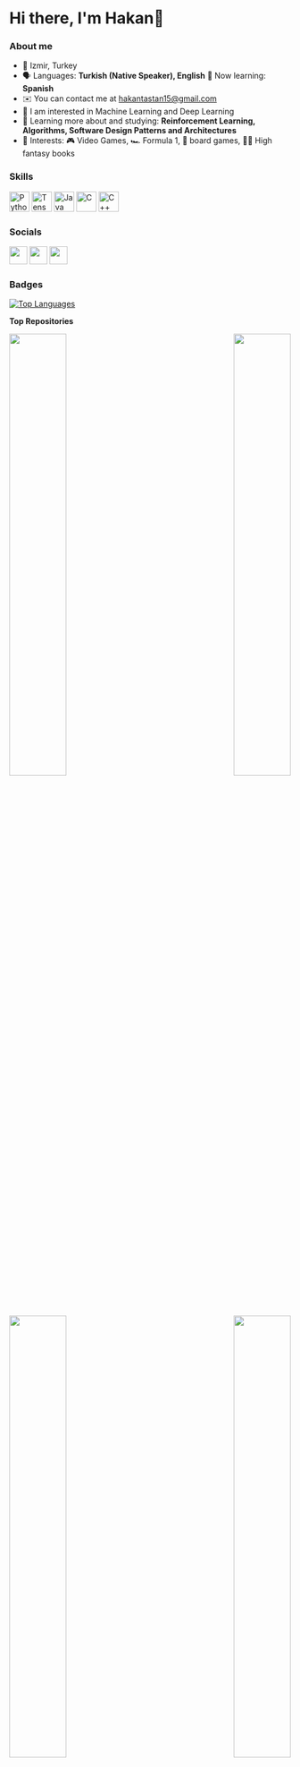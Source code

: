 
<!--
**yuuIind/yuuIind** is a ✨ _special_ ✨ repository because its `README.md` (this file) appears on your GitHub profile.

Here are some ideas to get you started:

- 🔭 I’m currently working on ...
- 🌱 I’m currently learning ...
- 👯 I’m looking to collaborate on ...
- 🤔 I’m looking for help with ...
- 💬 Ask me about ...
- 📫 How to reach me: ...
- 😄 Pronouns: ...
- ⚡ Fun fact: ...
- 🧠 
-->

Hi there, I'm Hakan👋
======================

### About me

* 📌 Izmir, Turkey
* 🗣️ Languages: **Turkish (Native Speaker), English**  🙇 Now learning: **Spanish** 
* ✉️ You can contact me at [hakantastan15@gmail.com](mailto:hakantastan15@gmail.com)
* 📜 I am interested in Machine Learning and Deep Learning
* 🌱 Learning more about and studying: **Reinforcement Learning, Algorithms, Software Design Patterns and Architectures**
* 🧩 Interests: 🎮 Video Games, 🏎️ Formula 1, 🎲 board games, 🧝🏼 High fantasy books

### Skills

<p align="left">
<a href="https://www.python.org/" target="_blank" rel="noreferrer"><img src="https://raw.githubusercontent.com/danielcranney/readme-generator/main/public/icons/skills/python-colored.svg" width="36" height="36" alt="Python" /></a>
<a href="https://www.tensorflow.org/" target="_blank" rel="noreferrer"><img src="https://raw.githubusercontent.com/danielcranney/readme-generator/main/public/icons/skills/tensorflow-colored.svg" width="36" height="36" alt="TensorFlow" /></a>
<a href="https://www.oracle.com/java/" target="_blank" rel="noreferrer"><img src="https://raw.githubusercontent.com/danielcranney/readme-generator/main/public/icons/skills/java-colored.svg" width="36" height="36" alt="Java" /></a>
<a href="https://docs.microsoft.com/en-us/cpp/?view=msvc-170" target="_blank" rel="noreferrer"><img src="https://raw.githubusercontent.com/danielcranney/readme-generator/main/public/icons/skills/c-colored.svg" width="36" height="36" alt="C" /></a>
<a href="https://docs.microsoft.com/en-us/cpp/?view=msvc-170" target="_blank" rel="noreferrer"><img src="https://raw.githubusercontent.com/danielcranney/readme-generator/main/public/icons/skills/cplusplus-colored.svg" width="36" height="36" alt="C++" /></a>
</p>


### Socials

<p align="left"> <a href="https://www.twitter.com/yuIind" target="_blank" rel="noreferrer"><img src="https://raw.githubusercontent.com/danielcranney/readme-generator/main/public/icons/socials/twitter.svg" width="32" height="32" /></a> <a href="https://www.github.com/yuuIind" target="_blank" rel="noreferrer"><img src="https://raw.githubusercontent.com/danielcranney/readme-generator/main/public/icons/socials/github.svg" width="32" height="32" /></a> <a href="https://www.linkedin.com/in/hakan-tastan" target="_blank" rel="noreferrer"><img src="https://raw.githubusercontent.com/danielcranney/readme-generator/main/public/icons/socials/linkedin.svg" width="32" height="32" /></a> </p>

### Badges

<a href="https://github.com/yuuIind" align="left"><img src="https://github-readme-stats.vercel.app/api/top-langs/?username=yuuIind&langs_count=10&title_color=0891b2&text_color=ffffff&icon_color=0891b2&bg_color=1c1917&hide_border=true&locale=en&custom_title=Top%20%Languages" alt="Top Languages" /></a>

<b>Top Repositories</b>

<div width="100%" align="center"><a href="https://github.com/yuuIind/f1-data-extract" align="left"><img align="left" width="45%" src="https://github-readme-stats.vercel.app/api/pin/?username=yuuIind&repo=f1-data-extract&title_color=0891b2&text_color=ffffff&icon_color=0891b2&bg_color=1c1917&hide_border=true&locale=en" /></a><a href="https://github.com/yuuIind/Image-Based-Plant-Disease-Classification" align="right"><img align="right" width="45%" src="https://github-readme-stats.vercel.app/api/pin/?username=yuuIind&repo=Image-Based-Plant-Disease-Classification&title_color=0891b2&text_color=ffffff&icon_color=0891b2&bg_color=1c1917&hide_border=true&locale=en" /></a></div><br /><br /><br /><br /><br /><br /><br />

<div width="100%" align="center"><a href="https://github.com/yuuIind/Hangman" align="left"><img align="left" width="45%" src="https://github-readme-stats.vercel.app/api/pin/?username=yuuIind&repo=Hangman&title_color=0891b2&text_color=ffffff&icon_color=0891b2&bg_color=1c1917&hide_border=true&locale=en" /></a><a href="https://github.com/yuuIind/Python-exercises" align="right"><img align="right" width="45%" src="https://github-readme-stats.vercel.app/api/pin/?username=yuuIind&repo=Python-exercises&title_color=0891b2&text_color=ffffff&icon_color=0891b2&bg_color=1c1917&hide_border=true&locale=en" /></a></div>
